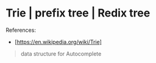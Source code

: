 
# Trie | prefix tree | Redix tree

References:
- [https://en.wikipedia.org/wiki/Trie]

> data structure for Autocomplete
